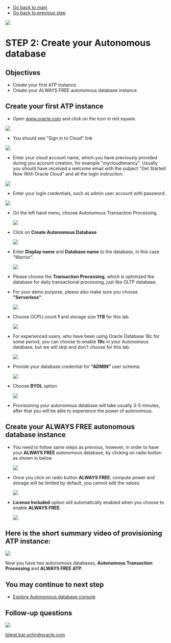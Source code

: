 - [Go back to main](/README.md)
- [Go back to previous step](/step1.md)

![](images/general/workshop_logo.png)

# STEP 2: Create your Autonomous database

## Objectives
- Create your first ATP instance
- Create your ALWAYS FREE autonomous database instance

## Create your first ATP instance
- Open www.oracle.com and click on the icon in red square.

![](./images/step2/0.signin.png)

- You should see "Sign in to Cloud" link

![](./images/step2/0.signin_cont1.png)

- Enter your cloud account name, which you have previously provided during you account creation, for example "mycloudtenancy". Usually you should have received a welcome email with the subject "Get Started Now With Oracle Cloud" and all the login instruction.

![](./images/step2/0.signin_cont2.png)

- Enter your login credentials, such as admin user account with password.

 ![](./images/step2/0.login.PNG)

- On the left hand menu, choose Autonomous Transaction Processing.

  ![](./images/step2/0.login_cont1.png)

- Click on **Create Autonomous Database**

  ![](./images/step2/1.createATP.PNG)
  
- Enter **Display name** and **Database name** to  the database, in this case "Warrior".

  ![](./images/step2/1.createATP-cont1.PNG)
  
- Please choose the **Transaction Processing**, which is optimized the database for daily transactional processing, just like OLTP database.
- For your demo purpose, please also make sure you choose **"Serverless"**.

  ![](./images/step2/1.createATP-cont2.PNG)
  
- Choose OCPU count **1** and storage size **1TB** for this lab.
  
  ![](./images/step2/1.createATP-cont3.PNG)
  
- For experienced users, who have been using Oracle Database 18c for some period, you can choose to enable **19c** in your Autonomous database, but we will skip and don't choose for this lab.

  ![](./images/step2/1.createATP-cont4.PNG)
  
- Provide your database credential for **"ADMIN"** user schema.

  ![](./images/step2/1.createATP-cont5.PNG)

- Choose **BYOL** option

  ![](./images/step2/1.createATP-cont6.PNG)
  
- Provisioning your autonomous database will take usually 3-5 minutes, after that you will be able to experience the power of autonomous. 
## Create your **ALWAYS FREE** autonomous database instance

- You need to follow same steps as previous, however, in order to have your **ALWAYS FREE** autonomous database, by clicking on radio button as shown in below 

  ![](./images/step2/1.createATP-cont3_2.PNG)
  
- Once you click on radio button **ALWAYS FREE**, compute power and storage will be limited by default, you cannot edit the values.

  ![](./images/step2/1.createATP-cont3_3.PNG)

- **License Included** option will automatically enabled when you choose to enable **ALWAYS FREE**.

  ![](./images/step2/1.createATP-cont3_4.PNG)

## Here is the short summary video of provisioning ATP instance:

  ![](./images/step2/1.createATP.gif)

Now you have two autonomous databases, **Autonomous Transaction Processing** and **ALWAYS FREE ATP**.

## You may continue to next step 
- [Explore Autonomous database console](step3.md)


## Follow-up questions

![](./images/bilegt.jpg)

[bilegt.bat.ochir@oracle.com](mailto:bilegt.bat.ochir@oracle.com)
